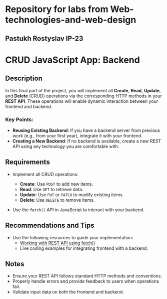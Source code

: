 # Repository for labs from Web-technologies-and-web-design
## Pastukh Rostyslav ІР-23

# CRUD JavaScript App: Backend

## Description
In this final part of the project, you will implement all **Create**, **Read**, **Update**, and **Delete** (CRUD) operations via the corresponding HTTP methods in your **REST API**. These operations will enable dynamic interaction between your frontend and backend.

### Key Points:
- **Reusing Existing Backend**: If you have a backend server from previous work (e.g., from your first year), integrate it with your frontend.
- **Creating a New Backend**: If no backend is available, create a new REST API using any technology you are comfortable with.

## Requirements
- Implement all CRUD operations:
  - **Create**: Use `POST` to add new items.
  - **Read**: Use `GET` to retrieve data.
  - **Update**: Use `PUT` or `PATCH` to modify existing items.
  - **Delete**: Use `DELETE` to remove items.

- Use the `fetch()` API in JavaScript to interact with your backend.

## Recommendations and Tips
- Use the following resources to guide your implementation:
  - [Working with REST API using fetch()](https://developer.mozilla.org/en-US/docs/Web/API/Fetch_API/Using_Fetch)
  - Live coding examples for integrating frontend with a backend.

## Notes
- Ensure your REST API follows standard HTTP methods and conventions.
- Properly handle errors and provide feedback to users when operations fail.
- Validate input data on both the frontend and backend.
